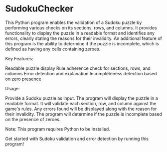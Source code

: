 # SudokuChecker

This Python program enables the validation of a Sudoku puzzle by performing various checks on its sections, rows, and columns. It provides functionality to display the puzzle in a readable format and identifies any errors, clearly stating the reasons for their invalidity. An additional feature of this program is the ability to determine if the puzzle is incomplete, which is defined as having any cells containing zeroes.

Key Features:

Readable puzzle display
Rule adherence check for sections, rows, and columns
Error detection and explanation
Incompleteness detection based on zero presence

Usage:

Provide a Sudoku puzzle as input.
The program will display the puzzle in a readable format.
It will validate each section, row, and column against the game's rules.
Any errors found will be displayed along with the reason for their invalidity.
The program will determine if the puzzle is incomplete based on the presence of zeroes.

Note: This program requires Python to be installed.

Get started with Sudoku validation and error detection by running this program!
